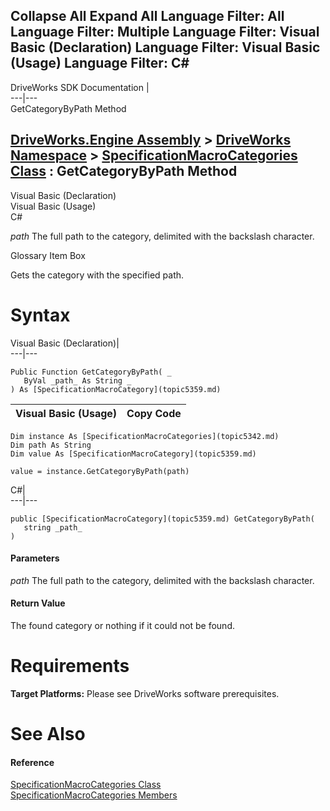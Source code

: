 Collapse All Expand All Language Filter: All  Language Filter: Multiple  Language Filter: Visual Basic (Declaration) Language Filter: Visual Basic (Usage) Language Filter: C#  
---  
DriveWorks SDK Documentation  |   
---|---  
GetCategoryByPath Method   
  
[DriveWorks.Engine Assembly](topic2156.md) > [DriveWorks Namespace](topic2159.md) > [SpecificationMacroCategories Class](topic5342.md) : GetCategoryByPath Method  
---  
  
Visual Basic (Declaration)    
Visual Basic (Usage)    
C# 

_path_
    The full path to the category, delimited with the backslash character.

Glossary Item Box

Gets the category with the specified path. 

# Syntax

Visual Basic (Declaration)|   
---|---  
      
    
    Public Function GetCategoryByPath( _
       ByVal _path_ As String _
    ) As [SpecificationMacroCategory](topic5359.md)  
  
Visual Basic (Usage)| Copy Code  
---|---  
      
    
    Dim instance As [SpecificationMacroCategories](topic5342.md)
    Dim path As String
    Dim value As [SpecificationMacroCategory](topic5359.md)
     
    value = instance.GetCategoryByPath(path)  
  
C#|   
---|---  
      
    
    public [SpecificationMacroCategory](topic5359.md) GetCategoryByPath( 
       string _path_
    )  
  
#### Parameters

 _path_
    The full path to the category, delimited with the backslash character.

#### Return Value

The found category or nothing if it could not be found.

# Requirements

**Target Platforms:** Please see DriveWorks software prerequisites.

# See Also

#### Reference

[SpecificationMacroCategories Class](topic5342.md)   
[SpecificationMacroCategories Members](topic5343.md)


